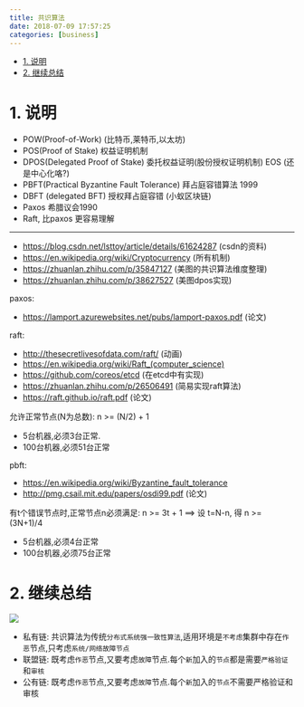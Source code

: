 ```yaml
---
title: 共识算法
date: 2018-07-09 17:57:25
categories: [business]
---
```



<!-- TOC -->

- [1. 说明](#1-说明)
- [2. 继续总结](#2-继续总结)

<!-- /TOC -->


<a id="markdown-1-说明" name="1-说明"></a>
# 1. 说明

* POW(Proof-of-Work) (比特币,莱特币,以太坊)
* POS(Proof of Stake) 权益证明机制 
* DPOS(Delegated Proof of Stake) 委托权益证明(股份授权证明机制)    EOS  (还是中心化咯?) 
* PBFT(Practical Byzantine Fault Tolerance)  拜占庭容错算法 1999
* DBFT (delegated BFT) 授权拜占庭容错 (小蚁区块链)
* Paxos  希腊议会1990
* Raft, 比paxos 更容易理解

---
* https://blog.csdn.net/lsttoy/article/details/61624287 (csdn的资料)
* https://en.wikipedia.org/wiki/Cryptocurrency (所有机制)
* https://zhuanlan.zhihu.com/p/35847127 (美图的共识算法维度整理)
* https://zhuanlan.zhihu.com/p/38627527 (美图dpos实现)


paxos:
* https://lamport.azurewebsites.net/pubs/lamport-paxos.pdf (论文)

raft:
* http://thesecretlivesofdata.com/raft/ (动画)
* https://en.wikipedia.org/wiki/Raft_(computer_science)
* https://github.com/coreos/etcd (在etcd中有实现) 
* https://zhuanlan.zhihu.com/p/26506491 (简易实现raft算法)
* https://raft.github.io/raft.pdf (论文)

允许正常节点(N为总数): n >= (N/2) + 1

* 5台机器,必须3台正常. 
* 100台机器,必须51台正常

pbft:  
* https://en.wikipedia.org/wiki/Byzantine_fault_tolerance
* http://pmg.csail.mit.edu/papers/osdi99.pdf (论文)

有t个错误节点时,正常节点n必须满足: n >= 3t + 1   ==> 设 t=N-n, 得 n >= (3N+1)/4

* 5台机器,必须4台正常
* 100台机器,必须75台正常

<a id="markdown-2-继续总结" name="2-继续总结"></a>
# 2. 继续总结

![](http://on-img.com/chart_image/5b66f7c3e4b025cf4936d7e2.png)


* 私有链: 共识算法为传统`分布式系统强一致性算法`,适用环境是`不考虑`集群中存在`作恶`节点,只考虑`系统/网络故障节点`
* 联盟链: 既考虑`作恶`节点,又要考虑`故障`节点.每个`新`加入的`节点`都是需要`严格验证`和`审核`
* 公有链: 既考虑`作恶`节点,又要考虑`故障`节点.每个`新`加入的`节点`不需要严格验证和审核


